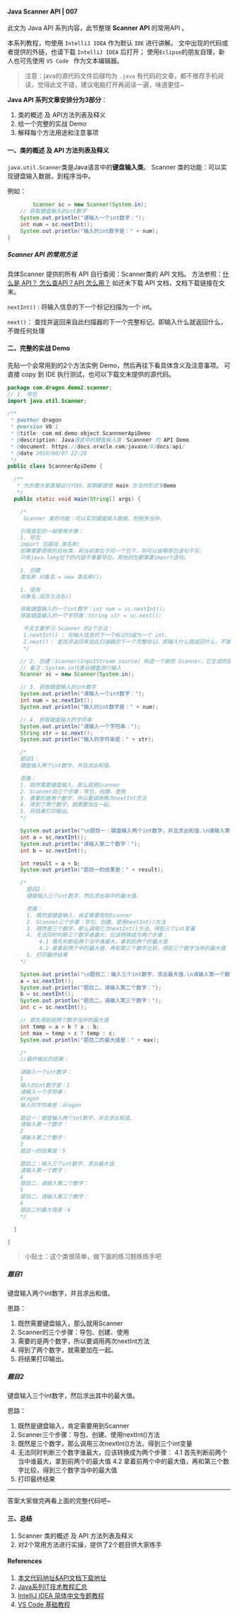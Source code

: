 #### Java Scanner API | 007

此文为 Java API 系列内容，此节整理 **Scanner  API** 的常用API 。

本系列教程，均使用 ` IntelliJ IDEA ` 作为默认 `IDE`  进行讲解。
文中出现的代码或者提供的外链，也请下载 ` IntelliJ IDEA ` 后打开；
使用`Eclipse`的朋友自理，新人也可先使用 `VS Code ` 作为文本编辑器。


> 注意：java的源代码文件后缀均为 `.java` 
> 有代码的文章，都不推荐手机阅读，觉得此文不错，建议电脑打开再阅读一遍，味道更佳~

**Java API  系列文章安排分为3部分**：

1. 类的概述 及 API方法列表及释义
2. 给一个完整的实战 Demo
3. 解释每个方法用途和注意事项

#### 一、类的概述 及 API 方法列表及释义

`java.util.Scanner`类是Java语言中的**键盘输入类**。
Scanner 类的功能：可以实现键盘输入数据，到程序当中。

例如：

```java
		Scanner sc = new Scanner(System.in);
    // 获取键盘输入的int数字
    System.out.println("请输入一个int数字：");
    int num = sc.nextInt();
    System.out.println("输入的int数字是：" + num);
}
```

##### Scanner API 的常用方法

具体Scanner 提供的所有 API 自行查阅：Scanner类的 API 文档。
方法参照：[什么是 API？ 怎么查API？API 怎么用？](./05.api-doc-read-tutorial.md)
如还未下载	API 文档，文档下载链接在文末。

`nextInt()` : 将输入信息的下一个标记扫描为一个 int。

`next()`： 查找并返回来自此扫描器的下一个完整标记。即输入什么就返回什么，不做任何处理

#### 二、完整的实战 Demo

先贴一个会常用到的2个方法实例 Demo，然后再往下看具体含义及注意事项。
可直接 copy 到 IDE 执行测试，也可以下载文末提供的源代码。

```java
package com.dragon.demo2.scanner;
// 1. 导包
import java.util.Scanner;

/**
 * @author dragon
 * @version V0.1
 * @title: com.md.demo.object.ScannnerApiDemo
 * @description: Java语言中的键盘输入类：Scannner 的 API Demo
 * @document: https://docs.oracle.com/javase/8/docs/api/
 * @date 2019/08/07 22:28
 */
public class ScannnerApiDemo {

  /**
   * 为方便大家直接运行代码，前期都使用 main 方法的形式写demo
   */
  public static void main(String[] args) {

    /*
     Scanner 类的功能：可以实现键盘输入数据，到程序当中。

    引用类型的一般使用步骤：
    1. 导包
    import 包路径.类名称;
    如果需要使用的目标类，和当前类位于同一个包下，则可以省略导包语句不写。
    只有java.lang包下的内容不需要导包，其他的包都需要import语句。

    1. 创建
    类名称 对象名 = new 类名称();

    1. 使用
    对象名.成员方法名()

    获取键盘输入的一个int数字：int num = sc.nextInt();
    获取键盘输入的一个字符串：String str = sc.next();

     今天主要学习 Scanner 的2个方法：
     1.nextInt() : 将输入信息的下一个标记扫描为一个 int。
     2.next()： 查找并返回来自此扫描器的下一个完整标记。即输入什么就返回什么，不做任何处理
     */

    // 2. 创建：Scanner(InputStream source) 构造一个新的 Scanner，它生成的值是从指定的输入流扫描的。
    // 备注：System.in代表从键盘进行输入
    Scanner sc = new Scanner(System.in);

    // 3. 获取键盘输入的int数字
    System.out.println("请输入一个int数字：");
    int num = sc.nextInt();
    System.out.println("输入的int数字是：" + num);

    // 4. 获取键盘输入的字符串
    System.out.println("请输入一个字符串：");
    String str = sc.next();
    System.out.println("输入的字符串是：" + str);

    /*
    题目1：
    键盘输入两个int数字，并且求出和值。

    思路：
    1. 既然需要键盘输入，那么就用Scanner
    2. Scanner的三个步骤：导包、创建、使用
    3. 需要的是两个数字，所以要调用两次nextInt方法
    4. 得到了两个数字，就需要加在一起。
    5. 将结果打印输出。
    */

    System.out.println("\n题目一：键盘输入两个int数字，并且求出和值.\n请输入第一个数字：");
    int a = sc.nextInt();
    System.out.println("请输入第二个数字：");
    int b = sc.nextInt();

    int result = a + b;
    System.out.println("题目一的结果是：" + result);

    /*
      题目2：
      键盘输入三个int数字，然后求出其中的最大值。

      思路：
      1. 既然是键盘输入，肯定需要用到Scanner
      2. Scanner三个步骤：导包、创建、使用nextInt()方法
      3. 既然是三个数字，那么调用三次nextInt()方法，得到三个int变量
      4. 无法同时判断三个数字谁最大，应该转换成为两个步骤：
          4.1 首先判断前两个当中谁最大，拿到前两个的最大值
          4.2 拿着前两个中的最大值，再和第三个数字比较，得到三个数字当中的最大值
      5. 打印最终结果
    */

    System.out.println("\n题目二：输入三个int数字，求出最大值.\n请输入第一个数字：");
    a = sc.nextInt();
    System.out.println("题目二，请输入第二个数字：");
    b = sc.nextInt();
    System.out.println("题目二，请输入第三个数字：");
    int c = sc.nextInt();

    // 首先得到前两个数字当中的最大值
    int temp = a > b ? a : b;
    int max = temp > c ? temp : c;
    System.out.println("题目二的最大值是：" + max);

    /*
    //最终输出的结果：

    请输入一个int数字：
    1
    输入的int数字是：1
    请输入一个字符串：
    dragon
    输入的字符串是：dragon

    题目一：键盘输入两个int数字，并且求出和值.
    请输入第一个数字：
    2
    请输入第二个数字：
    3
    题目一的结果是：5

    题目二：输入三个int数字，求出最大值.
    请输入第一个数字：
    4
    题目二，请输入第二个数字：
    5
    题目二，请输入第三个数字：
    6
    题目二的最大值是：6
    */

  }

}
```

> 小贴士：这个类很简单，做下面的练习题练练手吧

##### 题目1

键盘输入两个int数字，并且求出和值。

思路：
1. 既然需要键盘输入，那么就用Scanner
2. Scanner的三个步骤：导包、创建、使用
3. 需要的是两个数字，所以要调用两次nextInt方法
4. 得到了两个数字，就需要加在一起。
5. 将结果打印输出。

##### 题目2

键盘输入三个int数字，然后求出其中的最大值。

思路：
1. 既然是键盘输入，肯定需要用到Scanner
2. Scanner三个步骤：导包、创建、使用nextInt()方法
3. 既然是三个数字，那么调用三次nextInt()方法，得到三个int变量
4. 无法同时判断三个数字谁最大，应该转换成为两个步骤：
	4.1 首先判断前两个当中谁最大，拿到前两个的最大值
	4.2 拿着前两个中的最大值，再和第三个数字比较，得到三个数字当中的最大值
5. 打印最终结果

---

答案大家做完再看上面的完整代码吧~


#### 三、总结

1. Scanner 类的概述 及 API 方法列表及释义
2. 对2个常用方法进行实操，提供了2个题目供大家练手

#### References

1. [本文代码地址&API文档下载地址](https://github.com/mr-dragon/java-basic-demo)
2. [Java系列IT技术教程汇总](http://mp.weixin.qq.com/mp/homepage?__biz=MzAwMTE2MzA1Mg==&hid=3)
3. [IntelliJ IDEA 简体中文专题教程](https://github.com/judasn/IntelliJ-IDEA-Tutorial)
4. [VS Code 基础教程](https://mp.weixin.qq.com/s/E2uhf2a6TAPHTxltkq-9hw)
